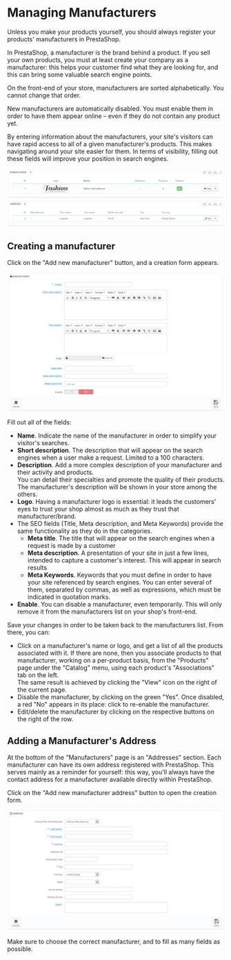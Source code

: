 # Managing Manufacturers

Unless you make your products yourself, you should always register your products' manufacturers in PrestaShop.

In PrestaShop, a manufacturer is the brand behind a product. If you sell your own products, you must at least create your company as a manufacturer: this helps your customer find what they are looking for, and this can bring some valuable search engine points.

On the front-end of your store, manufacturers are sorted alphabetically. You cannot change that order.

New manufacturers are automatically disabled. You must enable them in order to have them appear online – even if they do not contain any product yet.

By entering information about the manufacturers, your site's visitors can have rapid access to all of a given manufacturer's products. This makes navigating around your site easier for them. In terms of visibility, filling out these fields will improve your position in search engines.

![](<../../../.gitbook/assets/23038569 (1).png>)

## Creating a manufacturer <a href="#managingmanufacturers-creatingamanufacturer" id="managingmanufacturers-creatingamanufacturer"></a>

Click on the "Add new manufacturer" button, and a creation form appears.

![](<../../../.gitbook/assets/23038571 (1).png>)

Fill out all of the fields:

* **Name**. Indicate the name of the manufacturer in order to simplify your visitor's searches.
* **Short description**. The description that will appear on the search engines when a user make a request. Limited to a 100 characters.
* **Description**. Add a more complex description of your manufacturer and their activity and products.\
  &#x20;You can detail their specialties and promote the quality of their products. The manufacturer's description will be shown in your store among the others.
* **Logo**. Having a manufacturer logo is essential: it leads the customers' eyes to trust your shop almost as much as they trust that manufacturer/brand.
* The SEO fields (Title, Meta description, and Meta Keywords) provide the same functionality as they do in the categories.
  * **Meta title**. The title that will appear on the search engines when a request is made by a customer
  * **Meta description**. A presentation of your site in just a few lines, intended to capture a customer's interest. This will appear in search results
  * **Meta Keywords**. Keywords that you must define in order to have your site referenced by search engines. You can enter several of them, separated by commas, as well as expressions, which must be indicated in quotation marks.
* **Enable**. You can disable a manufacturer, even temporarily. This will only remove it from the manufacturers list on your shop's front-end.

Save your changes in order to be taken back to the manufacturers list. From there, you can:

* Click on a manufacturer's name or logo, and get a list of all the products associated with it. If there are none, then you associate products to that manufacturer, working on a per-product basis, from the "Products" page under the "Catalog" menu, using each product's "Associations" tab on the left.\
  &#x20;The same result is achieved by clicking the "View" icon on the right of the current page.
* Disable the manufacturer, by clicking on the green "Yes". Once disabled, a red "No" appears in its place: click to re-enable the manufacturer.
* Edit/delete the manufacturer by clicking on the respective buttons on the right of the row.

## Adding a Manufacturer's Address <a href="#managingmanufacturers-addingamanufacturersaddress" id="managingmanufacturers-addingamanufacturersaddress"></a>

At the bottom of the "Manufacturers" page is an "Addresses" section. Each manufacturer can have its own address registered with PrestaShop. This serves mainly as a reminder for yourself: this way, you'll always have the contact address for a manufacturer available directly within PrestaShop.

Click on the "Add new manufacturer address" button to open the creation form.

![](<../../../.gitbook/assets/23038572 (1).png>)

Make sure to choose the correct manufacturer, and to fill as many fields as possible.
